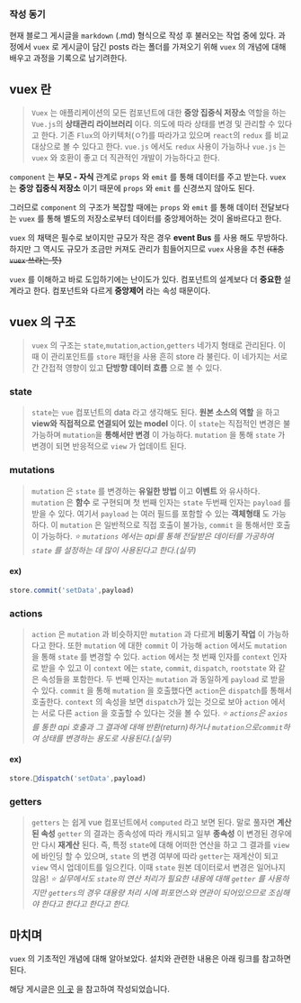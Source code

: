 ### 작성 동기

현재 블로그 게시글을 `markdown` (.md) 형식으로 작성 후
불러오는 작업 중에 있다. 과정에서 `vuex` 로 게시글이 담긴 posts 라는 폴더를 가져오기 위해 `vuex` 의 개념에 대해 배우고 과정을 기록으로 남기려한다.
## vuex 란

> `Vuex` 는 애플리케이션의 모든 컴포넌트에 대한 __중앙 집중식 저장소__ 역할을 하는 `Vue.js`의 **상태관리 라이브러리** 이다.
의도에 따라 상태를 변경 및 관리할 수 있다고 한다. 기존 `Flux`의 아키텍처(ㅇ?)를 따라가고 있으며 `react`의 `redux` 를 비교 대상으로 볼 수 있다고 한다. `vue.js` 에서도 `redux` 사용이 가능하나 `vue.js` 는 `vuex` 와 호환이 좋고 더 직관적인 개발이 가능하다고 한다. 

`component` 는 __부모 - 자식__ 관계로 `props` 와 `emit` 를 통해 데이터를 주고 받는다. `vuex` 는 __중앙 집중식 저장소__ 이기 때문에 `props` 와 `emit` 를 신경쓰지 않아도 된다.

그러므로 `component` 의 구조가 복잡할 때에는 `props` 와 `emit` 를 통해 데이터 전달보다는 `vuex` 를 통해 별도의 저장소로부터 데이터를 중앙제어하는 것이 올바르다고 한다.

`vuex` 의 채택은 필수로 보이지만 규모가 작은 경우 __event Bus__ 를 사용 해도 무방하다.
하지만 그 역시도 규모가 조금만 커져도 관리가 힘들어지므로 `vuex` 사용을 추천
~~(대충 `vuex` 쓰라는 뜻)~~

`vuex` 를 이해하고 바로 도입하기에는 난이도가 있다.
컴포넌트의 설계보다 더 __중요한__ 설계라고 한다.
컴포넌트와 다르게 __중앙제어__ 라는 속성 때문이다.
## vuex 의 구조
>`vuex` 의 구조는 `state`,`mutation`,`action`,`getters` 네가지 형태로 관리된다.
이때 이 관리포인트를 `store` 패턴을 사용 흔히 store 라 불린다.
이 네가지는 서로간 간접적 영향이 있고 __단방향 데이터 흐름__ 으로 볼 수 있다.

### state
>`state`는 `vue` 컴포넌트의 data 라고 생각해도 된다. __원본 소스의 역할__ 을 하고 __view와 직접적으로 연결되어 있는 model__ 이다.
이 `state`는 직접적인 변경은 불가능하며 `mutation`을 __통해서만 변경__ 이 가능하다.
`mutation` 을 통해 `state` 가 변경이 되면 반응적으로 `view` 가 업데이트 된다.

### mutations
>`mutation` 은 `state` 를 변경하는 __유일한 방법__ 이고 __이벤트__ 와 유사하다. `mutation` 은 __함수__ 로 구현되며 첫 번째 인자는 `state` 두번째 인자는 `payload` 를 받을 수 있다. 여기서 `payload` 는 여러 필드를 포함할 수 있는 __객체형태__ 도 가능하다. 이 `mutation` 은 일반적으로 직접 호출이 불가능, `commit` 을 통해서만 호출이 가능하다.
_⭐️ `mutations` 에서는 api를 통해 전달받은 데이터를 가공하여 `state` 를 설정하는 데 많이 사용된다고 한다.(실무)_
#### ex) ####
```javascript
store.commit('setData',payload)
```

### actions
> `action` 은 `mutation` 과 비슷하지만 `mutation` 과 다르게 __비동기 작업__ 이 가능하다고 한다.
또한 `mutation` 에 대한 `commit` 이 가능해 `action` 에서도 `mutation` 을 통해 `state` 를 변경할 수 있다.
`action` 에서는 첫 번째 인자를 `context` 인자로 받을 수 있고 이 `context` 에는 `state`, `commit`, `dispatch`, `rootstate` 와 같은 속성들을 포함한다. 두 번째 인자는 `mutation` 과 동일하게 `payload` 로 받을 수 있다.
`commit` 을 통해 `mutation` 을 호출했다면 `action`은 `dispatch`를 통해서 호출한다.
`context` 의 속성을 보면 `dispatch`가 있는 것으로 보아 `action` 에서는 서로 다른 `action` 을 호출할 수 있다는 것을 볼 수 있다.
_⭐️  `actions`은 `axios` 를 통한 api 호출과 그 결과에 대해 반환(return)하거나 `mutation`으로`commit`하여 상태를 변경하는 용도로 사용된다.(실무)_
#### ex) ####
```javascript
store.dispatch('setData',payload)
```

### getters
>`getters` 는 쉽게 vue 컴포넌트에서 `computed` 라고 보면 된다.
말로 풀자면 __계산된 속성__ `getter` 의 결과는 종속성에 따라 캐시되고 일부 __종속성__ 이 변경된 경우에만 다시 __재계산__ 된다.
즉, 특정 `state`에 대해 어떠한 연산을 하고 그 결과를 `view`에 바인딩 할 수 있으며, `state` 의 변경 여부에 따라 `getter`는 재계산이 되고 `view` 역시 업데이트를 일으킨다.
이때 `state` 원본 데이터로서 변경은 일어나지 않음!
_⭐️ 실무에서도 `state`의 연산 처리가 필요한 내용에 대해 `getter` 를 사용하지만 `getters`의 경우 대용량 처리 시에 퍼포먼스와 연관이 되어있으므로 조심해야 한다고 한다고 한다고 한다._

## 마치며
`vuex` 의 기초적인 개념에 대해 알아보았다.
설치와 관련한 내용은 아래 링크를 참고하면 된다.

해당 게시글은 [이 곳](https://kdydesign.github.io/2019/05/09/vuex-tutorial/) 을 참고하여 작성되었습니다.
